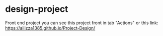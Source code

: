 # design-project
Front end project
you can see this project front in tab "Actions" or this link:
https://aliizza1385.github.io/Project-Design/
